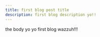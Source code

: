 ```yaml
---
title: first blog post title
description: first blog description yo!!
---
```


the body yo yo first blog wazzuh!!!
